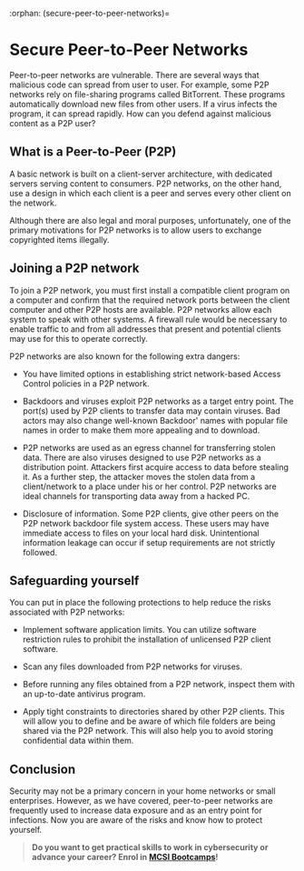 :orphan:
(secure-peer-to-peer-networks)=

# Secure Peer-to-Peer Networks

Peer-to-peer networks are vulnerable. There are several ways that malicious code can spread from user to user. For example, some P2P networks rely on file-sharing programs called BitTorrent. These programs automatically download new files from other users. If a virus infects the program, it can spread rapidly. How can you defend against malicious content as a P2P user?

## What is a Peer-to-Peer (P2P)

A basic network is built on a client-server architecture, with dedicated servers serving content to consumers. P2P networks, on the other hand, use a design in which each client is a peer and serves every other client on the network.

Although there are also legal and moral purposes, unfortunately, one of the primary motivations for P2P networks is to allow users to exchange copyrighted items illegally.

## Joining a P2P network

To join a P2P network, you must first install a compatible client program on a computer and confirm that the required network ports between the client computer and other P2P hosts are available. P2P networks allow each system to speak with other systems. A firewall rule would be necessary to enable traffic to and from all addresses that present and potential clients may use for this to operate correctly.

P2P networks are also known for the following extra dangers:

- You have limited options in establishing strict network-based Access Control policies in a P2P network.

- Backdoors and viruses exploit P2P networks as a target entry point. The port(s) used by P2P clients to transfer data may contain viruses. Bad actors may also change well-known Backdoor' names with popular file names in order to make them more appealing and to download.

- P2P networks are used as an egress channel for transferring stolen data. There are also viruses designed to use P2P networks as a distribution point. Attackers first acquire access to data before stealing it. As a further step, the attacker moves the stolen data from a client/network to a place under his or her control. P2P networks are ideal channels for transporting data away from a hacked PC.

- Disclosure of information. Some P2P clients, give other peers on the P2P network backdoor file system access. These users may have immediate access to files on your local hard disk. Unintentional information leakage can occur if setup requirements are not strictly followed.

## Safeguarding yourself

You can put in place the following protections to help reduce the risks associated with P2P networks:

- Implement software application limits. You can utilize software restriction rules to prohibit the installation of unlicensed P2P client software.

- Scan any files downloaded from P2P networks for viruses.

- Before running any files obtained from a P2P network, inspect them with an up-to-date antivirus program.

- Apply tight constraints to directories shared by other P2P clients. This will allow you to define and be aware of which file folders are being shared via the P2P network. This will also help you to avoid storing confidential data within them.

## Conclusion

Security may not be a primary concern in your home networks or small enterprises. However, as we have covered, peer-to-peer networks are frequently used to increase data exposure and as an entry point for infections. Now you are aware of the risks and know how to protect yourself.

> **Do you want to get practical skills to work in cybersecurity or advance your career? Enrol in [MCSI Bootcamps](https://www.mosse-institute.com/bootcamps.html)!**
